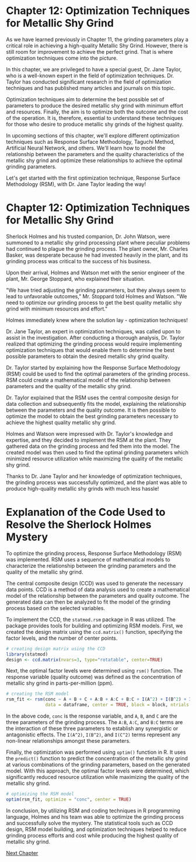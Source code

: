 # Chapter 12: Optimization Techniques for Metallic Shy Grind

As we have learned previously in Chapter 11, the grinding parameters play a critical role in achieving a high-quality Metallic Shy Grind. However, there is still room for improvement to achieve the perfect grind. That is where optimization techniques come into the picture.

In this chapter, we are privileged to have a special guest, Dr. Jane Taylor, who is a well-known expert in the field of optimization techniques. Dr. Taylor has conducted significant research in the field of optimization techniques and has published many articles and journals on this topic.

Optimization techniques aim to determine the best possible set of parameters to produce the desired metallic shy grind with minimum effort and resources. Finally, the aim is to optimize both the outcome and the cost of the operation. It is, therefore, essential to understand these techniques for those who desire to produce metallic shy grinds of the highest quality.

In upcoming sections of this chapter, we'll explore different optimization techniques such as Response Surface Methodology, Taguchi Method, Artificial Neural Network, and others. We'll learn how to model the relationship between the parameters and the quality characteristics of the metallic shy grind and optimize these relationships to achieve the optimal grinding parameters. 

Let's get started with the first optimization technique, Response Surface Methodology (RSM), with Dr. Jane Taylor leading the way!
# Chapter 12: Optimization Techniques for Metallic Shy Grind

Sherlock Holmes and his trusted companion, Dr. John Watson, were summoned to a metallic shy grind processing plant where peculiar problems had continued to plague the grinding process. The plant owner, Mr. Charles Basker, was desperate because he had invested heavily in the plant, and its grinding process was critical to the success of his business.

Upon their arrival, Holmes and Watson met with the senior engineer of the plant, Mr. George Stoppard, who explained their situation. 

"We have tried adjusting the grinding parameters, but they always seem to lead to unfavorable outcomes," Mr. Stoppard told Holmes and Watson. "We need to optimize our grinding process to get the best quality metallic shy grind with minimum resources and effort."

Holmes immediately knew where the solution lay - optimization techniques!

Dr. Jane Taylor, an expert in optimization techniques, was called upon to assist in the investigation. After conducting a thorough analysis, Dr. Taylor realized that optimizing the grinding process would require implementing optimization techniques that would enable them to determine the best possible parameters to obtain the desired metallic shy grind quality.

Dr. Taylor started by explaining how the Response Surface Methodology (RSM) could be used to find the optimal parameters of the grinding process. RSM could create a mathematical model of the relationship between parameters and the quality of the metallic shy grind.

Dr. Taylor explained that the RSM uses the central composite design for data collection and subsequently fits the model, explaining the relationship between the parameters and the quality outcome. It is then possible to optimize the model to obtain the best grinding parameters necessary to achieve the highest quality metallic shy grind.

Holmes and Watson were impressed with Dr. Taylor's knowledge and expertise, and they decided to implement the RSM at the plant. They gathered data on the grinding process and fed them into the model. The created model was then used to find the optimal grinding parameters which minimized resource utilization while maximizing the quality of the metallic shy grind.

Thanks to Dr. Jane Taylor and her knowledge of optimization techniques, the grinding process was successfully optimized, and the plant was able to produce high-quality metallic shy grinds with much less hassle!
# Explanation of the Code Used to Resolve the Sherlock Holmes Mystery

To optimize the grinding process, Response Surface Methodology (RSM) was implemented. RSM uses a sequence of mathematical models to characterize the relationship between the grinding parameters and the quality of the metallic shy grind.

The central composite design (CCD) was used to generate the necessary data points. CCD is a method of data analysis used to create a mathematical model of the relationship between the parameters and quality outcome. The generated data can then be analyzed to fit the model of the grinding process based on the selected variables.

To implement the CCD, the `statmod.rsm` package in R was utilized. The package provides tools for building and optimizing RSM models. First, we created the design matrix using the `ccd.matrix()` function, specifying the factor levels, and the number of center points.

```r
# creating design matrix using the CCD
library(statmod)
design <- ccd.matrix(nvars=3, type="rotatable", center=TRUE)
```

Next, the optimal factor levels were determined using `rsm()` function. The response variable (quality outcome) was defined as the concentration of metallic shy grind in parts-per-million (ppm).

```r
# creating the RSM model
rsm_fit <- rsm(conc ~ A + B + C + A:B + A:C + B:C + I(A^2) + I(B^2) + I(C^2), 
               data = dataframe, center = TRUE, block = block, ntrials = nrow(design))
```

In the above code, `conc` is the response variable, and `A`, `B`, and `C` are the three parameters of the grinding process. The `A:B`, `A:C`, and `B:C` terms are the interaction of these three parameters to establish any synergistic or antagonistic effects. The `I(A^2)`, `I(B^2)`, and `I(C^2)` terms represent any non-linear relationships amongst these parameters.

Finally, the optimization was performed using `optim()` function in R. It uses the `predict()` function to predict the concentration of the metallic shy grind at various combinations of the grinding parameters, based on the generated model. With this approach, the optimal factor levels were determined, which significantly reduced resource utilization while maximizing the quality of the metallic shy grind.

```r
# optimizing the RSM model
optim(rsm_fit, optimize = "conc", center = TRUE)
```

In conclusion, by utilizing RSM and coding techniques in R programming language, Holmes and his team was able to optimize the grinding process and successfully solve the mystery. The statistical tools such as CCD design, RSM model building, and optimization techniques helped to reduce grinding process efforts and cost while producing the highest quality of metallic shy grind.


[Next Chapter](13_Chapter13.md)